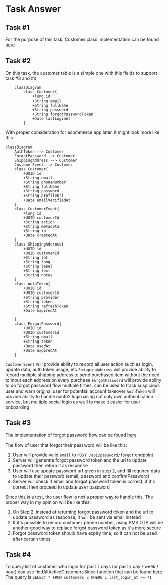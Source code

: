 # Task Answer

## Task #1

For the purpose of this task, Customer class implementation can be found [here](https://github.com/vekaputra/gt-ecom/blob/master/src/main/java/com/gtda/ecom/customer/Customer.java)

## Task #2

On this task, the customer table is a simple one with this fields to support task #3 and #4

```mermaid
    classDiagram
        class Customer{
            +long id
            +String email
            +String fullName
            +String password
            +String forgotPasswordToken
            +Date lastLoginAt
        }
```

With proper consideration for ecommerce app later, it might look more like this

```mermaid
classDiagram
    AuthToken --> Customer
    ForgotPassword --> Customer
    ShippingAddress --> Customer
    CustomerEvent --> Customer
    class Customer{
        +UUID id
        +String email
        +String phoneNumber
        +String fullName
        +String password
        +String profileUrl
        +Date emailVerifiedAt
    }
    class CustomerEvent{
        +long id
        +UUID customerId
        +String action
        +String metadata
        +String ip
        +Date createdAt
    }
    class ShippingAddress{
        +UUID id
        +UUID customerId
        +String lat
        +String long
        +String label
        +String text
        +String notes
    }
    class AuthToken{
        +UUID id
        +UUID customerId
        +String provider
        +String token
        +String refreshToken
        +Date expiredAt

    }
    class ForgotPassword{
        +UUID id
        +UUID customerId
        +String email
        +String token
        +Date usedAt
        +Date expiredAt
    }
```

`CustomerEvent` will provide ability to record all user action such as login, update data, auth token usage, etc
`ShippingAddress` will provide ability to record multiple shipping address to send purchased item without the need to input each address on every purchase
`ForgotPassword` will provide ability to do forgot password flow multiple times, can be used to track suspicious user and warn original user for potential account takeover
`AuthToken` will provide ability to handle oauth2 login using not only own authentication service, but multiple social login as well to make it easier for user onboarding

## Task #3

The implementation of forgot password flow can be found [here](https://github.com/vekaputra/gt-ecom/blob/ba7bacf5747fbd7145c82c1fb913cf0068df757f/src/main/java/com/gtda/ecom/auth/AuthController.java#L84-L119)

The flow of user that forgot their password will be like this:

1. User will provide valid `email` to `POST /api/password/forgot` endpoint
2. Server will generate forgot password token and the url to update password then return it as response
3. User will use update password url given in step 2, and fill required data to update their password (email, password and confirmPassword)
4. Server will check if email and forgot password token is correct, if it's correct then proceed to update user password

Since this is a test, the user flow is not a proper way to handle this. The proper way in my opinion will be like this:

1. On Step 2, instead of returning forgot password token and the url to update password as response, it will be sent via email instead
2. If it's possible to record customer phone number, using SMS OTP will be another good way to replace forgot password token as it's more secure
3. Forgot password token should have expiry time, so it can not be used after certain times

## Task #4

To query list of customer who login for past 7 days (or past x day / week / hour) can use findAllActiveCustomersSince function that can be found [here](https://github.com/vekaputra/gt-ecom/blob/ba7bacf5747fbd7145c82c1fb913cf0068df757f/src/main/java/com/gtda/ecom/customer/CustomerRepository.java#L13)
The query is `SELECT * FROM customers c WHERE c.last_login_at >= ?1`